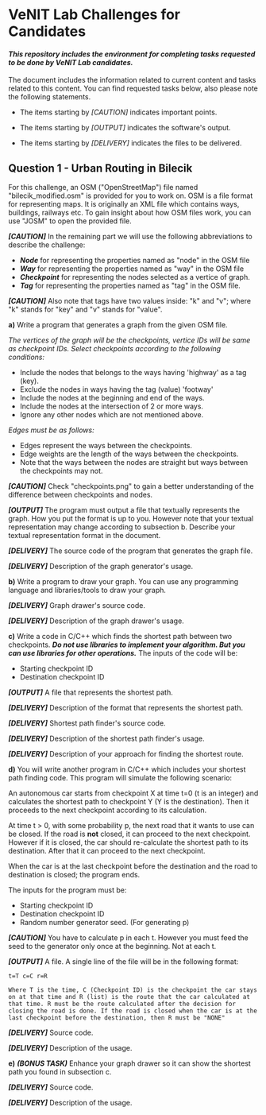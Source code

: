 # VeNIT Lab Challenges for Candidates

#### ***This repository includes the environment for completing tasks requested to be done by VeNIT Lab candidates.***

The document includes the information related to current content and tasks related to this content. You can find  requested tasks below, also please note the following statements.
* The items starting by *[CAUTION]* indicates important points.

* The items starting by *[OUTPUT]* indicates the software's output.

* The items starting by *[DELIVERY]* indicates the files to be delivered.


## Question 1 - Urban Routing in Bilecik

For this challenge, an OSM ("OpenStreetMap") file named "bilecik_modified.osm" is provided for you to work on. OSM is a file format for representing maps. It is originally an XML file which contains ways, buildings, railways etc. To gain insight about how OSM files work, you can use "JOSM" to open the provided file.

***[CAUTION]*** In the remaining part we will use the following abbreviations to describe the challenge:
* ***Node*** for representing the properties named as "node" in the OSM file 
* ***Way*** for representing the properties named as "way" in the OSM file
* ***Checkpoint*** for representing the nodes selected as a vertice of graph.
* ***Tag*** for representing the properties named as "tag" in the OSM file.

***[CAUTION]***  Also note that tags have two values inside: "k" and "v"; where "k" stands for "key" and "v" stands for "value".


**a)** Write a program that generates a graph from the given OSM file.

*The vertices of the graph will be the checkpoints, vertice IDs will be same as checkpoint IDs. Select checkpoints according to the following conditions:*
* Include the nodes that belongs to the ways having 'highway' as a tag (key).
* Exclude the nodes in ways having the tag (value) 'footway'
* Include the nodes at the beginning and end of the ways.
* Include the nodes at the intersection of 2 or more ways.
* Ignore any other nodes which are not mentioned above.

*Edges must be as follows:*
* Edges represent the ways between the checkpoints.
* Edge weights are the length of the ways between the checkpoints.
* Note that the ways between the nodes are straight but ways between the checkpoints may not.

***[CAUTION]*** Check "checkpoints.png" to gain a better understanding of the difference between checkpoints and nodes.

***[OUTPUT]*** The program must output a file that textually represents the graph. How you put the format is up to you. However note that your textual representation may change according to subsection b. Describe your textual representation format in the document.

***[DELIVERY]*** The source code of the program that generates the graph file.

***[DELIVERY]*** Description of the graph generator's usage.

**b)** Write a program to draw your graph. You can use any programming language and libraries/tools to draw your graph.

***[DELIVERY]*** Graph drawer's source code.

***[DELIVERY]*** Description of the graph drawer's usage.

**c)** Write a code in C/C++ which finds the shortest path between two checkpoints. ***Do not use libraries to implement your algorithm. But you can use libraries for other operations.*** The inputs of the code will be:
* Starting checkpoint ID
* Destination checkpoint ID

***[OUTPUT]*** A file that represents the shortest path.

***[DELIVERY]*** Description of the format that represents the shortest path.

***[DELIVERY]*** Shortest path finder's source code.

***[DELIVERY]*** Description of the shortest path finder's usage.

***[DELIVERY]*** Description of your approach for finding the shortest route.

**d)** You will write another program in C/C++ which includes your shortest path finding code. This program will simulate the following scenario:

An autonomous car starts from checkpoint X at time t=0 (t is an integer) and calculates the shortest path to checkpoint Y (Y is the destination). Then it proceeds to the next checkpoint according to its calculation.

At time t > 0, with some probability p, the next road that it wants to use can be closed. If the road is **not** closed, it can proceed to the next checkpoint. However if it is closed, the car should re-calculate the shortest path to its destination. After that it can proceed to the next checkpoint.

When the car is at the last checkpoint before the destination and the road to destination is closed; the program ends.

The inputs for the program must be:
* Starting checkpoint ID
* Destination checkpoint ID
* Random number generator seed. (For generating p)

***[CAUTION]*** You have to calculate p in each t. However you must feed the seed to the generator only once at the beginning. Not at each t.


***[OUTPUT]*** A file. A single line of the file will be in the following format:

```Text
t=T c=C r=R

Where T is the time, C (Checkpoint ID) is the checkpoint the car stays on at that time and R (list) is the route that the car calculated at that time. R must be the route calculated after the decision for closing the road is done. If the road is closed when the car is at the last checkpoint before the destination, then R must be "NONE"
```

***[DELIVERY]*** Source code.

***[DELIVERY]*** Description of the usage.


**e)** ***(BONUS TASK)*** Enhance your graph drawer so it can show the shortest path you found in subsection c.

***[DELIVERY]*** Source code.

***[DELIVERY]*** Description of the usage.